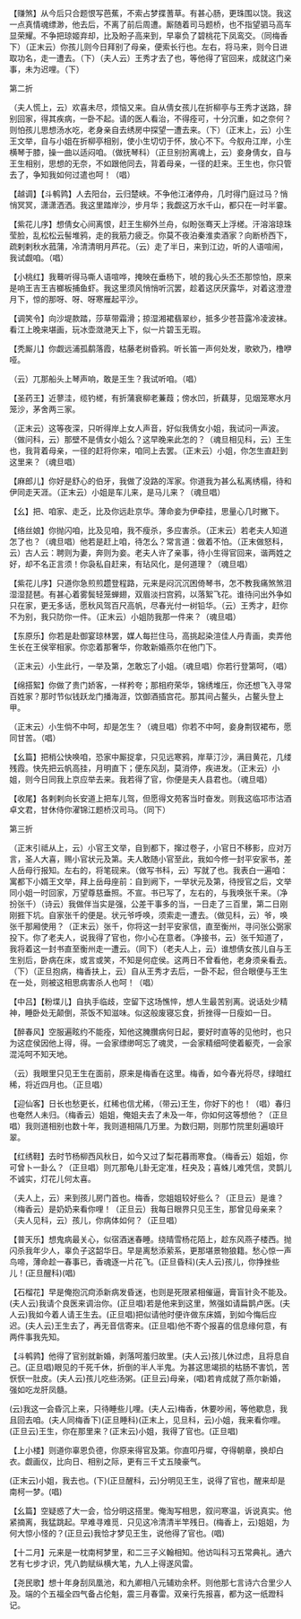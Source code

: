 <!-- { "loadSidebar": true } -->
【赚煞】从今后只合题恨写芭蕉，不索占梦揲蓍草。有甚心肠，更珠围以饶。我这一点真情魂缥渺，他去后，不离了前后周遭。厮随着司马题桥，也不指望驷马高车显荣耀。不争把琼姬弃却，比及盼子高来到，早辜负了碧桃花下凤鸾交。（同梅香下）（正末云）你孩儿则今日拜别了母亲，便索长行也。左右，将马来，则今日进取功名，走一遭去。（下）（夫人云）王秀才去了也，等他得了官回来，成就这门亲事，未为迟哩。（下）

第二折

（夫人慌上，云）欢喜未尽，烦恼又来。自从倩女孩儿在折柳亭与王秀才送路，辞别回家，得其疾病，一卧不起。请的医人看治，不得痊可，十分沉重，如之奈何？则怕孩儿思想汤水吃，老身亲自去绣房中探望一遭去来。（下）（正末上，云）小生王文举，自与小姐在折柳亭相别，使小生切切于怀，放心不下。今舣舟江岸，小生横琴于膝，操一曲以适闷咱。（做抚琴科）（正旦别扮离魂上，云）妾身倩女，自与王生相别，思想的无奈，不如跟他同去，背着母亲，一径的赶来。王生也，你只管去了，争知我如何过遣也呵！（唱）

【越调】【斗鹌鹑】人去阳台，云归楚峡。不争他江渚停舟，几时得门庭过马？悄悄冥冥，潇潇洒洒。我这里踏岸沙，步月华；我觑这万水千山，都只在一时半霎。

【紫花儿序】想倩女心间离恨，赶王生柳外兰舟，似盼张骞天上浮槎。汗溶溶琼珠莹脸，乱松松云髻堆鸦，走的我筋力疲乏。你莫不夜泊秦淮卖酒家？向断桥西下，疏剌剌秋水菰蒲，冷清清明月芦花。（云）走了半日，来到江边，听的人语喧闹，我试觑咱。（唱）

【小桃红】我蓦听得马嘶人语喧哗，掩映在垂杨下，唬的我心头丕丕那惊怕，原来是响王吉王吉榔板捕鱼虾。我这里须风悄悄听沉罢，趁着这厌厌露华，对着这澄澄月下，惊的那呀、呀、呀寒雁起平沙。

【调笑令】向沙堤款踏，莎草带霜滑；掠湿湘裙翡翠纱，抵多少苍苔露冷凌波袜。看江上晚来堪画，玩冰壶潋滟天上下，似一片碧玉无瑕。

【秃厮儿】你觑远浦孤鹬落霞，枯藤老树昏鸦。听长笛一声何处发，歌欸乃，橹咿哑。

（云）兀那船头上琴声响，敢是王生？我试听咱。（唱）

【圣药王】近蓼洼，缆钓槎，有折蒲衰柳老蒹葭；傍水凹，折藕芽，见烟笼寒水月笼沙，茅舍两三家。

（正末云）这等夜深，只听得岸上女人声音，好似我倩女小姐，我试问一声波。（做问科，云）那壁不是倩女小姐么？这早晚来此怎的？（魂旦相见科，云）王生也，我背着母亲，一径的赶将你来，咱同上去罢。（正末云）小姐，你怎生直赶到这里来？（魂旦唱）

【麻郎儿】你好是舒心的伯牙，我做了没路的浑家。你道我为甚么私离绣榻，待和伊同走天涯。（正末云）小姐是车儿来，是马儿来？（魂旦唱）

【幺】把、咱家、走乏，比及你远赴京华。薄命妾为伊牵挂，思量心几时撇下。

【络丝娘】你抛闪咱，比及见咱，我不瘦杀，多应害杀。（正末云）若老夫人知道怎了也？（魂旦唱）他若是赶上咱，待怎么？常言道：做着不怕。（正末做怒科，云）古人云：聘则为妻，奔则为妾。老夫人许了亲事，待小生得官回来，谐两姓之好，却不名正言须！你袅私自赶来，有玷风化，是何道理？（魂旦唱）

【紫花儿序】只道你急煎煎趱登程路，元来是闷沉沉困倚琴书，怎不教我痛煞煞泪湿湿琵琶。有甚心着雾鬓轻笼蝉翅，双眉淡扫宫鸦，以落絮飞花。谁待问出外争如只在家，更无多话，愿秋风驾百尺高帆，尽春光付一树铅华。（云）王秀才，赶你不为别，我只防你一件。（正末云）小姐防我那一件来？（魂旦唱）

【东原乐】你若是赴御宴琼林罢，媒人每拦住马，高挑起染渲佳人丹青画，卖弄他生长在王侯宰相家。你恋着那奢华，你敢新婚燕尔在他门下。

（正末云）小生此行，一举及第，怎敢忘了小姐。（魂旦唱）你若行登第呵，（唱）

【绵搭絮】你做了贵门娇客，一样矜夸；那相府荣华，锦绣堆压，你还想飞入寻常百姓家？那时节似钱跃龙门播海涯，饮御酒插宫花。那其间占鳌头，占鳌头登上甲。

（正末云）小生倘不中呵，却是怎生？（魂旦唱）你若不中呵，妾身荆钗裙布，愿同甘苦。（唱）

【幺篇】把梢公快唤咱，恐家中厮捉拿，只见远寒鸦，岸草汀沙，满目黄花，几缕残霞。快先把云帆高挂，月明直下；便东风刮，莫消停，疾进发。（正末云）小姐，则今日同我上京应举去来。我若得了官，你便是夫人县君也。（魂旦唱）

【收尾】各剌剌向长安道上把车儿驾，但愿得文苑客当时奋发。则我这临邛市沽酒卓文君，甘休侍你濯锦江题桥汉司马。（同下）

第三折

（正末引祗从上，云）小官王文举，自到都下，撺过卷子，小官日不移影，应对万言，圣人大喜，赐小官状元及第。夫人敢随小官至此，我如今修一封平安家书，差人岳母行报知。左右的，将笔砚来。（做写书科，云）写就了也。我表白一遍咱：寓都下小婿王文举，拜上岳母座前：自到阙下，一举状元及第，待授官之后，文举同小姐一时回家，万望尊慈垂照。不宣。书已写了，左右的，与我唤张千来。（净扮张千）（诗云）我做伴当实是强，公差干事多的当，一日走了三百里，第二日刚刚捱下坑。自家张千的便是。状元爷呼唤，须索走一遭去。（做见科，云）爷，唤张千那厢使用？（正末云）张千，你将这一封平安家信，直至衡州，寻问张公弼家投下。你了老夫人，说我得了官也，你小心在意者。（净接书，云）张千知道了，我将着这一封书直至衡州走一遭云。（同下）（老夫人上，云）谁想倩女孩儿自与王生别后，卧病在床，或言或笑，不知是何症侯。这两日不曾看他，老身须亲看去。（下）（正旦抱病，梅香扶上，云）自从王秀才去后，一卧不起，但合眼便与王生在一处，则被这相思病害杀人也呵！（唱）

【中吕】【粉堞儿】自执手临歧，空留下这场憔悴，想人生最苦别离。说话处少精神，睡卧处无颠倒，茶饭不知滋味。似这般废寝忘食，折挫得一日瘦如一日。

【醉春风】空服遍眩约不能痊，知他这腌臢病何日起，要好时直等的见他时，也只为这症侯因他上得，得。一会家缥缈呵忘了魂灵，一会家精细呵使着躯壳，一会家混沌呵不知天地。

（云）我眼里只见王生在面前，原来是梅香在这里。梅香，如今春光将尽，绿暗红稀，将近四月也。（正旦唱）

【迎仙客】日长也愁更长，红稀也信尤稀，（带云)王生，你好下的也！（唱）春归也奄然人未归。（梅香云）姐姐，俺姐夫去了未及一年，你如何这等想他？（正旦唱）我则道相别也数十年，我则道相隔几万里。为数归期，则那竹院里刻遍琅玕翠。

【红绣鞋】去时节杨柳西风秋日，如今又过了梨花暮雨寒食。（梅香云）姐姐，你可曾卜一卦么？（正旦唱）则兀那龟儿卦无定准，枉央及；喜蛛儿难凭信，灵鹊儿不诚实，灯花儿何太喜。

（夫人上，云）来到孩儿房门首也。梅香，您姐姐较好些么？（正旦云）是谁？（梅香云）是奶奶来看你哩！（正旦云）我每日眼界只见王生，那曾见母亲来？（夫人见科，云）孩儿，你病体如何？（正旦唱）

【普天乐】想鬼病最关心，似宿酒迷春睡。绕晴雪杨花陌上，趁东风燕子楼西。抛闪杀我年少人，辜负子这韶华日。早是离愁添萦系，更那堪景物狼籍。愁心惊一声鸟啼，薄命趁一春事已，香魂逐一片花飞。(正旦昏科)(夫人云)孩儿，你挣挫些儿！(正旦醒科)(唱)

【石榴花】早是俺抱沉疴添新病发昏迷，也则是死限紧相催逼，膏盲针灸不能及。(夫人云)我请个良医来调治你。(正旦唱)若是他来到这里，煞强如请扁鹊卢医。(夫人云)我如今着人请王生去。(正旦唱)把似请他时便许做东床婿，到如今悔后应迟。(夫人云)王生去了，再无音信寄来。(正旦唱)他不寄个报喜的信息缘何意，有两件事我先知。

【斗鹌鹑】他得了官别就新婚，剥落呵羞归故里。(夫人云)孩儿休过虑，且将息自己。(正旦唱)眼见的千死千休，折倒的半人半鬼。为甚这思竭损的枯肠不害饥，苦恹恹一肚皮。(夫人云)孩儿吃些汤粥。(正旦云)母亲，(唱)若肯成就了燕尔新婚，强如吃龙肝凤髓。

(云)我这一会昏沉上来，只待睡些儿哩。(夫人云)梅香，休要吵闹，等他歇息，我且回去咱。(夫人同梅香下)(正旦睡科)(正末上，见旦科，云)小姐，我来看你哩。(正旦云)王生，你在那里来？(正末云)小姐，我得了官也。(正旦唱)

【上小楼】则道你辜恩负德，你原来得官及第。你直叩丹墀，夺得朝章，换却白衣。觑画仪，比向日、相别之际，更有三千丈五陵豪气。

(正末云)小姐，我去也。(下)(正旦醒科，云)分明见王生，说得了官也，醒来却是南柯一梦。(唱)

【幺篇】空疑惑了大一会，恰分明这搭里。俺淘写相思，叙问寒温，诉说真实。他紧摘离，我猛跳起。早难寻难觅．只见这冷清清半竿残日。(梅香上，云)姐姐，为何大惊小怪的？(正旦云)我恰才梦见王生，说他得了官也。(唱)

【十二月】元来是一枕南柯梦里，和二三子义翰相知。他访叫科习五常典礼。通六艺有七步才识，凭八韵赋纵横大笔，九人上得遂风雷。

【尧民歌】想十年身刮凤凰池，和九卿相八元辅劝余杯。则他那七言诗六合里少人及。端的个五福全四气备占伦魁，震三月春雷。双亲行先报喜，都为这一纸蹬科记。


